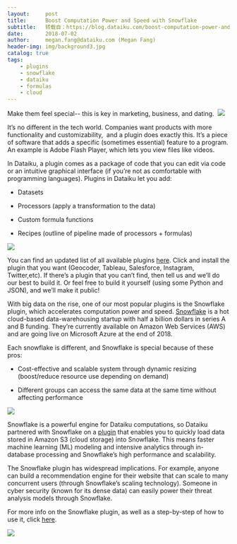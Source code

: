 ```yaml
---
layout:     post
title:      Boost Computation Power and Speed with Snowflake
subtitle:   转载自：https://blog.dataiku.com/boost-computation-power-and-speed-with-snowflake
date:       2018-07-02
author:     megan.fang@dataiku.com (Megan Fang)
header-img: img/background3.jpg
catalog: true
tags:
    - plugins
    - snowflake
    - dataiku
    - formulas
    - cloud
---
```


Make them feel special-- this is key in marketing, business, and dating.  ![](https://blog.dataiku.com/hs-fs/hubfs/hey%20girl.jpg?t=1532099243994&width=1000&name=hey%20girl.jpg)


It’s no different in the tech world. Companies want products with more functionality and customizability,  and a plugin does exactly this. It’s a piece of software that adds a specific (sometimes essential) feature to a program. An example is Adobe Flash Player, which lets you view files like videos.

In Dataiku, a plugin comes as a package of code that you can edit via code or an intuitive graphical interface (if you’re not as comfortable with programming languages). Plugins in Dataiku let you add:

- Datasets

- Processors (apply a transformation to the data)

- Custom formula functions

- Recipes (outline of pipeline made of processors + formulas)


![](https://blog.dataiku.com/hubfs/plugins.webp?t=1532099243994)


You can find an updated list of all available plugins [here](https://www.dataiku.com/dss/plugins). Click and install the plugin that you want (Geocoder, Tableau, Salesforce, Instagram, Twitter,etc). If there’s a plugin that you can’t find, then tell us and we’ll do our best to build it. Or feel free to build it yourself (using some Python and JSON), and we’ll make it public!

With big data on the rise, one of our most popular plugins is the Snowflake plugin, which accelerates computation power and speed. [Snowflake](https://www.snowflake.net/) is a hot cloud-based data-warehousing startup with half a billion dollars in series A and B funding. They’re currently available on Amazon Web Services (AWS) and are going live on Microsoft Azure at the end of 2018.

Each snowflake is different, and Snowflake is special because of these pros:

- Cost-effective and scalable system through dynamic resizing (boost/reduce resource use depending on demand)

- Different groups can access the same data at the same time without affecting performance


![](https://blog.dataiku.com/hs-fs/hubfs/Screen%20Shot%202018-06-28%20at%2012.09.13%20PM.png?t=1532099243994&width=1894&name=Screen%20Shot%202018-06-28%20at%2012.09.13%20PM.png)


Snowflake is a powerful engine for Dataiku computations, so Dataiku partnered with Snowflake on a [plugin](https://www.dataiku.com/dss/plugins/info/snowflake.html) that enables you to quickly load data stored in Amazon S3 (cloud storage) into Snowflake. This means faster machine learning (ML) modeling and intensive analytics through in-database processing and Snowflake’s high performance and scalability.

The Snowflake plugin has widespread implications. For example, anyone can build a recommendation engine for their website that can scale to many concurrent users (through Snowflake’s scaling technology). Someone in cyber security (known for its dense data) can easily power their threat analysis models through Snowflake.

For more info on the Snowflake plugin, as well as a step-by-step of how to use it, click [here](https://www.dataiku.com/dss/plugins/info/snowflake.html).

[![](https://no-cache.hubspot.com/cta/default/2123903/e46fc41a-ba1a-49e7-9e4d-db408b86e538.png)
](https://cta-redirect.hubspot.com/cta/redirect/2123903/e46fc41a-ba1a-49e7-9e4d-db408b86e538)
